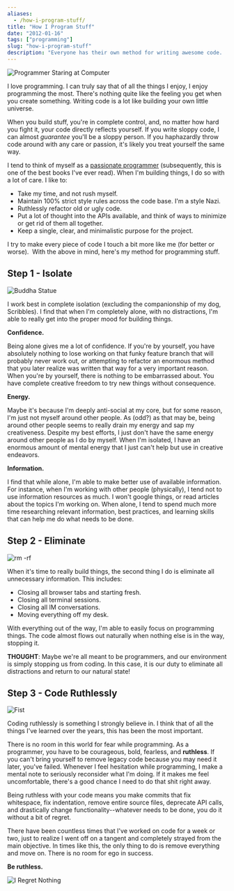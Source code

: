 ```yaml
---
aliases:
  - /how-i-program-stuff/
title: "How I Program Stuff"
date: "2012-01-16"
tags: ["programming"]
slug: "how-i-program-stuff"
description: "Everyone has their own method for writing awesome code.  This is mine."
---
```



![Programmer Staring at Computer][]


I love programming.  I can truly say that of all the things I enjoy, I enjoy
programming the most.  There's nothing quite like the feeling you get when you
create something.  Writing code is a lot like building your own little
universe.

When you build stuff, you're in complete control, and, no matter how hard you
fight it, your code directly reflects yourself.  If you write sloppy code, I
can almost *guarantee* you'll be a sloppy person.  If you haphazardly throw
code around with any care or passion, it's likely you treat yourself the same
way.

I tend to think of myself as a [passionate programmer][] (subsequently, this is
one of the best books I've ever read).  When I'm building things, I do so with
a lot of care.  I like to:

-   Take my time, and not rush myself.
-   Maintain 100% strict style rules across the code base.  I'm a style Nazi.
-   Ruthlessly refactor old or ugly code.
-   Put a lot of thought into the APIs available, and think of ways to minimize
    or get rid of them all together.
-   Keep a single, clear, and minimalistic purpose for the project.

I try to make every piece of code I touch a bit more like me (for better or
worse).  With the above in mind, here's my method for programming stuff.


## Step 1 - Isolate

![Buddha Statue][]

I work best in complete isolation (excluding the companionship of my dog,
Scribbles).  I find that when I'm completely alone, with no distractions, I'm
able to really get into the proper mood for building things.

**Confidence.**

Being alone gives me a lot of confidence.  If you're by yourself, you have
absolutely nothing to lose working on that funky feature branch that will
probably never work out, or attempting to refactor an enormous method that you
later realize was written that way for a very important reason.  When you're by
yourself, there is nothing to be embarrassed about.  You have complete creative
freedom to try new things without consequence.

**Energy.**

Maybe it's because I'm deeply anti-social at my core, but for some reason, I'm
just not myself around other people.  As (odd?) as that may be, being around
other people seems to really drain my energy and sap my creativeness.  Despite
my best efforts, I just don't have the same energy around other people as I do
by myself.  When I'm isolated, I have an enormous amount of mental energy that
I just can't help but use in creative endeavors.

**Information.**

I find that while alone, I'm able to make better use of available information.
For instance, when I'm working with other people (physically), I tend not to
use information resources as much.  I won't google things, or read articles
about the topics I'm working on.  When alone, I tend to spend much more time
researching relevant information, best practices, and learning skills that can
help me do what needs to be done.


## Step 2 - Eliminate

![rm -rf][]

When it's time to really build things, the second thing I do is eliminate all
unnecessary information.  This includes:

-   Closing all browser tabs and starting fresh.
-   Closing all terminal sessions.
-   Closing all IM conversations.
-   Moving everything off my desk.

With everything out of the way, I'm able to easily focus on programming things.
The code almost flows out naturally when nothing else is in the way, stopping
it.

**THOUGHT**: Maybe we're all meant to be programmers, and our environment is
simply stopping us from coding.  In this case, it is our duty to eliminate all
distractions and return to our natural state!


## Step 3 - Code Ruthlessly

![Fist][]

Coding ruthlessly is something I strongly believe in.  I think that of all the
things I've learned over the years, this has been the most important.

There is no room in this world for fear while programming.  As a programmer,
you have to be courageous, bold, fearless, and **ruthless**.  If you can't
bring yourself to remove legacy code because you may need it later, you've
failed.  Whenever I feel hesitation while programming, I make a mental note to
seriously reconsider what I'm doing.  If it makes me feel uncomfortable,
there's a good chance I need to do that shit right away.

Being ruthless with your code means you make commits that fix whitespace, fix
indentation, remove entire source files, deprecate API calls, and drastically
change functionality--whatever needs to be done, you do it without a bit of
regret.

There have been countless times that I've worked on code for a week or two,
just to realize I went off on a tangent and completely strayed from the main
objective.  In times like this, the only thing to do is remove everything and
move on.  There is no room for ego in success.

**Be ruthless.**

![I Regret Nothing][]


  [Programmer Staring at Computer]: /static/blog/images/2012/programmer-staring-at-computer.png "Programmer Staring at Computer"
  [passionate programmer]: http://www.amazon.com/gp/product/1934356344/ref=as_li_ss_tl?ie=UTF8&camp=1789&creative=390957&creativeASIN=1934356344&linkCode=as2&tag=rdegges-20 "The Passionate Programmer"
  [Buddha Statue]: /static/blog/images/2012/buddha-statue.png "Buddha Statue"
  [rm -rf]: /static/blog/images/2012/rm-rf.png "rm -rf"
  [Fist]: /static/blog/images/2012/fist.png "Fist"
  [I Regret Nothing]: /static/blog/images/2012/i-regret-nothing.gif "I Regret Nothing"
